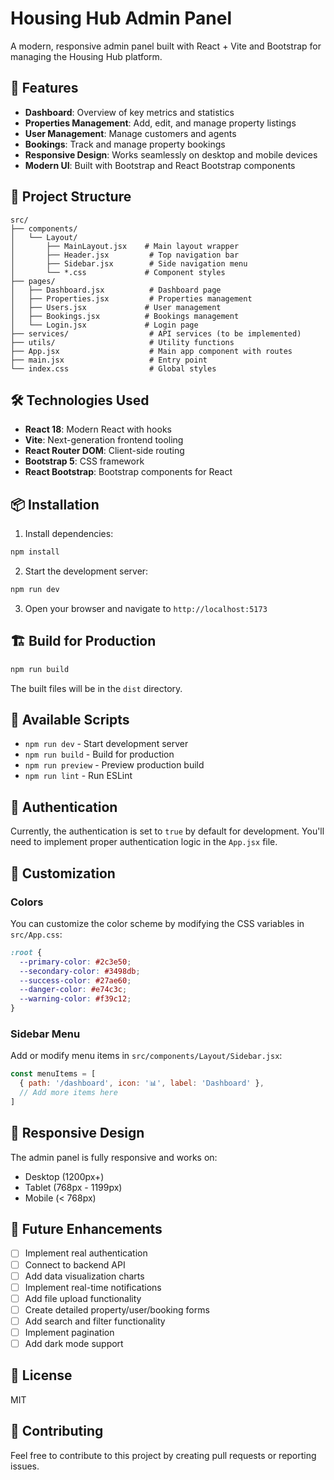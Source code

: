 # Housing Hub Admin Panel

A modern, responsive admin panel built with React + Vite and Bootstrap for managing the Housing Hub platform.

## 🚀 Features

- **Dashboard**: Overview of key metrics and statistics
- **Properties Management**: Add, edit, and manage property listings
- **User Management**: Manage customers and agents
- **Bookings**: Track and manage property bookings
- **Responsive Design**: Works seamlessly on desktop and mobile devices
- **Modern UI**: Built with Bootstrap and React Bootstrap components

## 📁 Project Structure

```
src/
├── components/
│   └── Layout/
│       ├── MainLayout.jsx    # Main layout wrapper
│       ├── Header.jsx         # Top navigation bar
│       ├── Sidebar.jsx        # Side navigation menu
│       └── *.css             # Component styles
├── pages/
│   ├── Dashboard.jsx          # Dashboard page
│   ├── Properties.jsx         # Properties management
│   ├── Users.jsx             # User management
│   ├── Bookings.jsx          # Bookings management
│   └── Login.jsx             # Login page
├── services/                  # API services (to be implemented)
├── utils/                     # Utility functions
├── App.jsx                    # Main app component with routes
├── main.jsx                   # Entry point
└── index.css                  # Global styles
```

## 🛠️ Technologies Used

- **React 18**: Modern React with hooks
- **Vite**: Next-generation frontend tooling
- **React Router DOM**: Client-side routing
- **Bootstrap 5**: CSS framework
- **React Bootstrap**: Bootstrap components for React

## 📦 Installation

1. Install dependencies:
```bash
npm install
```

2. Start the development server:
```bash
npm run dev
```

3. Open your browser and navigate to `http://localhost:5173`

## 🏗️ Build for Production

```bash
npm run build
```

The built files will be in the `dist` directory.

## 📝 Available Scripts

- `npm run dev` - Start development server
- `npm run build` - Build for production
- `npm run preview` - Preview production build
- `npm run lint` - Run ESLint

## 🔐 Authentication

Currently, the authentication is set to `true` by default for development. You'll need to implement proper authentication logic in the `App.jsx` file.

## 🎨 Customization

### Colors

You can customize the color scheme by modifying the CSS variables in `src/App.css`:

```css
:root {
  --primary-color: #2c3e50;
  --secondary-color: #3498db;
  --success-color: #27ae60;
  --danger-color: #e74c3c;
  --warning-color: #f39c12;
}
```

### Sidebar Menu

Add or modify menu items in `src/components/Layout/Sidebar.jsx`:

```javascript
const menuItems = [
  { path: '/dashboard', icon: '📊', label: 'Dashboard' },
  // Add more items here
]
```

## 📱 Responsive Design

The admin panel is fully responsive and works on:
- Desktop (1200px+)
- Tablet (768px - 1199px)
- Mobile (< 768px)

## 🚧 Future Enhancements

- [ ] Implement real authentication
- [ ] Connect to backend API
- [ ] Add data visualization charts
- [ ] Implement real-time notifications
- [ ] Add file upload functionality
- [ ] Create detailed property/user/booking forms
- [ ] Add search and filter functionality
- [ ] Implement pagination
- [ ] Add dark mode support

## 📄 License

MIT

## 👥 Contributing

Feel free to contribute to this project by creating pull requests or reporting issues.


